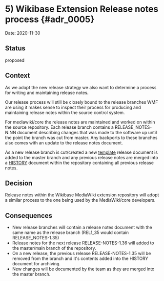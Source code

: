 # 5) Wikibase Extension Release notes process {#adr_0005}

Date: 2020-11-30

## Status

proposed

## Context

As we adopt the new release strategy we also want to determine a process for writing and maintaining release notes.

Our release process will still be closely bound to the release branches WMF are using it makes sense to inspect their process for producing and  maintaining release notes within the source control system.

For mediawiki/core the release notes are maintained and worked on within the source repository. 
Each release branch contains a RELEASE_NOTES-N.NN document describing changes that was made to the software up until the point the branch was cut from master. Any backports to these branches also comes with an update to the release notes document.  

As a new release branch is cut/created a new [template] release document is added to the master branch and any previous release notes are merged into a [HISTORY] document within the repository containing all previous release notes.

## Decision

Release notes within the Wikibase MediaWiki extension repository will adopt a similar process to the one being used by the MediaWiki/core developers.

## Consequences

- New release branches will contain a release notes document with the same name as the release branch (REL1_35 would contain RELEASE_NOTES-1.35)
- Release notes for the next release RELEASE-NOTES-1.36 will added to the master/main branch of the repository.
- On a new release, the previous release RELEASE-NOTES-1.35 will be removed from the branch and it's contents added into the HISTORY document for archiving.
- New changes will be documented by the team as they are merged into the master branch.

[template]: https://gerrit.wikimedia.org/r/c/mediawiki/core/+/611247/3/RELEASE-NOTES-1.36
[HISTORY]: https://gerrit.wikimedia.org/r/c/mediawiki/core/+/611247/3/HISTORY
